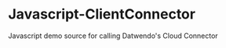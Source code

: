 Javascript-ClientConnector
==========================

Javascript demo source for calling Datwendo's Cloud Connector
